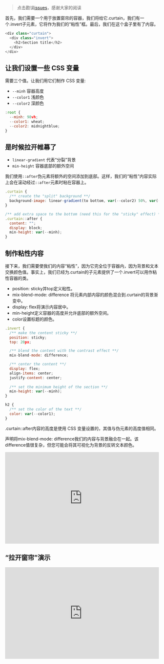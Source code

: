 > 点击勘误[issues](https://github.com/webVueBlog/tailwindcss-chinese/issues)，感谢大家的阅读

首先，我们需要一个用于放置窗帘的容器，我们将给它.curtain，我们有一个.invert子元素，它将作为我们的“粘性”框。最后，我们在这个盒子里有了内容。

```js
<div class="curtain">
  <div class="invert">
    <h2>Section title</h2>
  </div>
</div>
```

## 让我们设置一些 CSS 变量

需要三个值。让我们用它们制作 CSS 变量:

- `--minh` 容器高度
- `--color1` 浅颜色
- `--color2` 深颜色

```js
:root {
  --minh: 98vh;
  --color1: wheat;
  --color2: midnightblue;
}
```

## 是时候拉开帷幕了

- `linear-gradient` 代表“分裂”背景
- `min-height` 容器底部的额外空间

我们使用`::after`伪元素将额外的空间添加到底部。这样，我们的“粘性”内容实际上会在滚动经过`::after`元素时粘在容器上。

```js
.curtain {
  /** create the "split" background **/
  background-image: linear-gradient(to bottom, var(--color2) 50%, var(--color1) 50%);
}

/** add extra space to the bottom (need this for the "sticky" effect) **/
.curtain::after {
  content: "";
  display: block;
  min-height: var(--minh);
}
```

## 制作粘性内容

接下来，我们需要使我们的内容“粘性”，因为它完全位于容器内，因为背景和文本交换颜色值。事实上，我们已经为.curtain的子元素提供了一个.invert可以用作粘性容器的类。


- position: sticky并top定义粘性。
- mix-blend-mode: difference 将元素内部内容的颜色混合到.curtain的背景渐变中。
- display: flex将演示内容居中。
- min-height定义容器的高度并允许底部的额外空间。
- color设置标题的颜色。

```js
.invert {
  /** make the content sticky **/
  position: sticky;
  top: 20px;

  /** blend the content with the contrast effect **/
  mix-blend-mode: difference;

  /** center the content **/
  display: flex;
  align-items: center;
  justify-content: center;
  
  /** set the minimum height of the section **/
  min-height: var(--minh);
}

h2 {
  /** set the color of the text **/
  color: var(--color1);
}
```

.curtain::after内容的高度是使用 CSS 变量设置的，其值与伪元素的高度值相同。

声明将mix-blend-mode: difference我们的内容与背景融合在一起。该difference值很复杂，但您可能会将其可视化为背景的反转文本颜色。

<iframe height="300" style="width: 100%;" scrolling="no" title="mix-blend-mode" src="https://codepen.io/webvueblog/embed/RwQpYdw?default-tab=css%2Cresult" frameborder="no" loading="lazy" allowtransparency="true" allowfullscreen="true">
  See the Pen <a href="https://codepen.io/webvueblog/pen/RwQpYdw">
  mix-blend-mode</a> by 我是哪吒（达达） (<a href="https://codepen.io/webvueblog">@webvueblog</a>)
  on <a href="https://codepen.io">CodePen</a>.
</iframe>

## “拉开窗帘”演示

<iframe height="300" style="width: 100%;" scrolling="no" title="pullCurtain" src="https://codepen.io/webvueblog/embed/vYdxzwY?default-tab=css%2Cresult" frameborder="no" loading="lazy" allowtransparency="true" allowfullscreen="true">
  See the Pen <a href="https://codepen.io/webvueblog/pen/vYdxzwY">
  pullCurtain</a> by 我是哪吒（达达） (<a href="https://codepen.io/webvueblog">@webvueblog</a>)
  on <a href="https://codepen.io">CodePen</a>.
</iframe>

